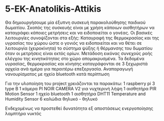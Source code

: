 # 5-EK-Anatolikis-Attikis
Θα δημιουργήσουμε μία έξυπνη συσκευή παρακολούθησης παιδικού δωματίου.
Σκοπός της συσκευής είναι με χρήση κάποιων αισθητήρων να καταγράφει κάποιες μετρήσεις και να ειδοποιείται ο γονέας.
Οι βασικές λειτουργίες συνοψίζονται στα εξής: Καταγραφή της θερμοκρασίας και της υγρασίας του χώρου ώστε ο γονιός να ειδοποιείται και  να θέτει σε λειτουργία (χειροκίνητα) το σύστημα ψύξης ή θέρμανσης του δωματίου όταν οι μετρήσεις είναι εκτός ορίων. Μετάδοση εικόνας συνεχούς ροής ελέγχου της κινητικότητας στο χώρο απομακρυσμένα. Τα δεδομένα υγρασίας, θερμοκρασίας και κίνησης καταγράφονται σε 3 ξεχωριστά αρχεία ανά ημέρα για περαιτέρω επεξεργασία.
Αναπαραγωγή   νανουρίσματος με ηχείο bluetooth κατά περίπτωση

Για την υλοποίηση του project χρειάζονται τα παρακάτω:
1 raspberry pi 3 type B
1 κάμερα PI NOIR CAMERA V2 για νυχτερινή λήψη 
1 αισθητήρα PIR Motion Sensor
1 ηχείο bluetooth
1 αισθητήρα DHT11 Temperature and Humidity Sensor
6 καλώδια θηλυκό - θηλυκό

Ενδεχομένως να προστεθεί δυνατότητα εξ αποστάσεως ενεργοποίησης λαμπτήρα νυκτός
